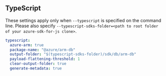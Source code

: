 ## TypeScript

These settings apply only when `--typescript` is specified on the command line.
Please also specify `--typescript-sdks-folder=<path to root folder of your azure-sdk-for-js clone>`.

``` yaml $(typescript)
typescript:
  azure-arm: true
  package-name: "@azure/arm-db"
  output-folder: "$(typescript-sdks-folder)/sdk/db/arm-db"
  payload-flattening-threshold: 1
  clear-output-folder: true
  generate-metadata: true
```
